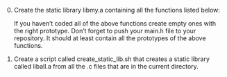 0. Create the static library libmy.a containing all the functions listed below:

    If you haven’t coded all of the above functions create empty ones with the right prototype.
    Don’t forget to push your main.h file to your repository. It should at least contain all the prototypes of the above functions.

1. Create a script called create_static_lib.sh that creates a static library called liball.a from all the .c files that are in the current directory.
